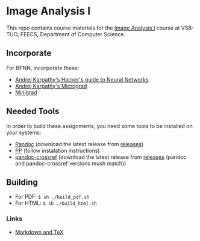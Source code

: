 # Image Analysis I

This repo contains course materials for the [Image Analysis I](http://mrl.cs.vsb.cz/people/gaura/ano_course.html) course at VSB-TUO, FEECS, Department of Computer Science.


## Incorporate

For BPNN, incorporate these:

- [Andrej Karpathy's Hacker's guide to Neural Networks](http://karpathy.github.io/neuralnets/)
- [Andrej Karpathy's Micrograd](https://github.com/karpathy/micrograd)
- [Minigrad](https://github.com/kennysong/minigrad)


## Needed Tools

In order to build these assignments, you need some tools to be installed on your systems:

- [Pandoc](https://github.com/jgm/pandoc) (download the latest release from [releases](https://github.com/jgm/pandoc/releases))
- [PP](https://github.com/CDSoft/pp) (follow instalation instructions)
- [pandoc-crossref](https://github.com/lierdakil/pandoc-crossref) (download the latest release from [releases](https://github.com/lierdakil/pandoc-crossref/releases) (pandoc and pandoc-crossref versions mush match))


## Building

- For PDF: `$ sh ./build_pdf.sh`
- For HTML: `$ sh ./build_html.sh`


### Links

- [Markdown and TeX](https://randomdeterminism.wordpress.com/2012/06/01/how-i-stopped-worring-and-started-using-markdown-like-tex/)
